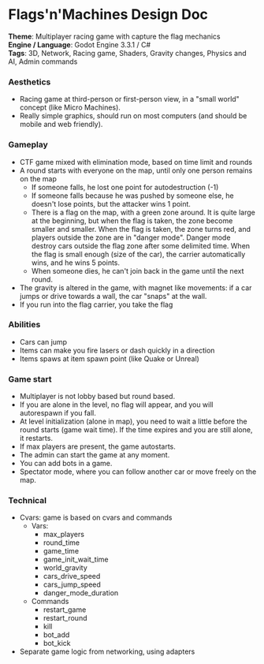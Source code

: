 # Flags'n'Machines Design Doc

**Theme**: Multiplayer racing game with capture the flag mechanics  
**Engine / Language**: Godot Engine 3.3.1 / C#  
**Tags**: 3D, Network, Racing game, Shaders, Gravity changes, Physics and AI, Admin commands

### Aesthetics

- Racing game at third-person or first-person view, in a "small world" concept (like Micro Machines).
- Really simple graphics, should run on most computers (and should be mobile and web friendly).

### Gameplay

- CTF game mixed with elimination mode, based on time limit and rounds
- A round starts with everyone on the map, until only one person remains on the map
    - If someone falls, he lost one point for autodestruction (-1)
    - If someone falls because he was pushed by someone else, he doesn't lose points, but the attacker wins 1 point.
    - There is a flag on the map, with a green zone around. It is quite large at the beginning, but when the flag is taken, the zone become smaller and smaller. When the flag is taken, the zone turns red, and players outside the zone are in "danger mode". Danger mode destroy cars outside the flag zone after some delimited time.
    When the flag is small enough (size of the car), the carrier automatically wins, and he wins 5 points.
    - When someone dies, he can't join back in the game until the next round.
- The gravity is altered in the game, with magnet like movements: if a car jumps or drive towards a wall, the car "snaps" at the wall.
- If you run into the flag carrier, you take the flag

### Abilities

- Cars can jump
- Items can make you fire lasers or dash quickly in a direction
- Items spaws at item spawn point (like Quake or Unreal)

### Game start

- Multiplayer is not lobby based but round based.
- If you are alone in the level, no flag will appear, and you will autorespawn if you fall.
- At level initialization (alone in map), you need to wait a little before the round starts (game wait time). If the time expires and you are still alone, it restarts.
- If max players are present, the game autostarts.
- The admin can start the game at any moment.
- You can add bots in a game.
- Spectator mode, where you can follow another car or move freely on the map.

### Technical

- Cvars: game is based on cvars and commands
    - Vars:
        - max_players
        - round_time
        - game_time
        - game_init_wait_time
        - world_gravity
        - cars_drive_speed
        - cars_jump_speed
        - danger_mode_duration
    - Commands
        - restart_game
        - restart_round
        - kill
        - bot_add
        - bot_kick
- Separate game logic from networking, using adapters